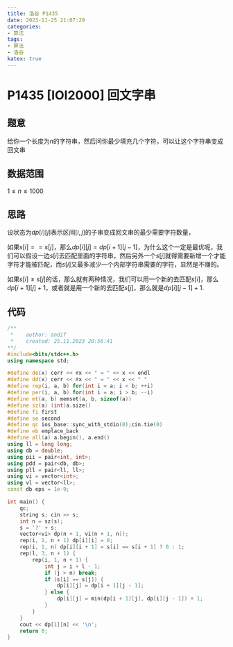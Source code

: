 ```yaml
---
title: 洛谷 P1435
date: 2023-11-25 21:07:29
categories:
- 算法
tags: 
- 算法
- 洛谷
katex: true
---
```


# P1435 [IOI2000] 回文字串

## 题意

给你一个长度为$n$的字符串，然后问你最少填充几个字符，可以让这个字符串变成回文串

## 数据范围

$1 \leq n \leq 1000$

## 思路

设状态为$dp[i][j]$表示区间$[i, j]$的子串变成回文串的最少需要字符数量，

如果$s[i] == s[j]$，那么$dp[i][j] = dp[i + 1][j - 1]$，为什么这个一定是最优呢，我们可以假设一边$s[i]$去匹配里面的字符串，然后另外一个$s[j]$就得需要新增一个才能字符才能被匹配，而$s[i]$又最多减少一个内部字符串需要的字符，显然是不赚的。

如果$s[i] \neq s[j]$的话，那么就有两种情况，我们可以用一个新的去匹配$s[i]$，那么$dp[i + 1][j] + 1$，或者就是用一个新的去匹配$s[j]$，那么就是$dp[i][j - 1] + 1$.

## 代码
```c++
/**
 *    author: andif
 *    created: 25.11.2023 20:56:41
**/
#include<bits/stdc++.h>
using namespace std;

#define de(x) cerr << #x << " = " << x << endl
#define dd(x) cerr << #x << " = " << x << " "
#define rep(i, a, b) for(int i = a; i < b; ++i)
#define per(i, a, b) for(int i = a; i > b; --i)
#define mt(a, b) memset(a, b, sizeof(a))
#define sz(a) (int)a.size()
#define fi first
#define se second
#define qc ios_base::sync_with_stdio(0);cin.tie(0)
#define eb emplace_back
#define all(a) a.begin(), a.end()
using ll = long long;
using db = double;
using pii = pair<int, int>;
using pdd = pair<db, db>;
using pll = pair<ll, ll>;
using vi = vector<int>;
using vl = vector<ll>;
const db eps = 1e-9;

int main() {
    qc;
    string s; cin >> s;
    int n = sz(s);
    s = '?' + s;
    vector<vi> dp(n + 1, vi(n + 1, n));
    rep(i, 1, n + 1) dp[i][i] = 0;
    rep(i, 1, n) dp[i][i + 1] = s[i] == s[i + 1] ? 0 : 1;
    rep(l, 3, n + 1) {
        rep(i, 1, n + 1) {
            int j = i + l - 1;
            if (j > n) break;
            if (s[i] == s[j]) {
                dp[i][j] = dp[i + 1][j - 1];
            } else {
                dp[i][j] = min(dp[i + 1][j], dp[i][j - 1]) + 1;
            }
        }
    }
    cout << dp[1][n] << '\n';
    return 0;
}
```

